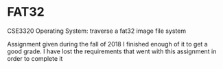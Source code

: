 # FAT32
CSE3320 Operating System: traverse a fat32 image file system

Assignment given during the fall of 2018
I finished enough of it to get a good grade.
I have lost the requirements that went with this assignment in order to complete it
